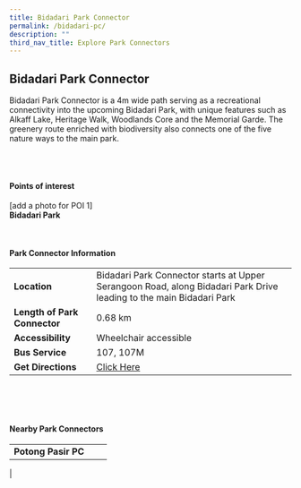 ```yaml
---
title: Bidadari Park Connector
permalink: /bidadari-pc/
description: ""
third_nav_title: Explore Park Connectors
---
```



## Bidadari Park Connector

Bidadari Park Connector is a 4m wide path serving as a recreational connectivity into the upcoming Bidadari Park, with unique features such as Alkaff Lake, Heritage Walk, Woodlands Core and the Memorial Garde. The greenery route enriched with biodiversity also connects one of the five nature ways to the main park.

<br>

<br>


#### Points of interest

[add a photo for POI 1]
<br>
**Bidadari Park**

<br>

#### Park Connector Information
|  |  |  |
| -------- | -------- | -------- |
| **Location** | Bidadari Park Connector starts at Upper Serangoon Road, along Bidadari Park Drive leading to the main Bidadari Park |  |
| **Length of Park Connector** | 0.68 km   |  |
| **Accessibility** | Wheelchair accessible| |
| **Bus Service** | 107, 107M | |
| **Get Directions** | [Click Here](http://www.onemap.gov.sg/main/v2/?lat=1.3343052&amp;lng=103.8702714) | |

<br>
<br>
<br>	

#### Nearby Park Connectors
|   |  |  |
| -------- | -------- | -------- |
| **Potong Pasir PC** | | |
|